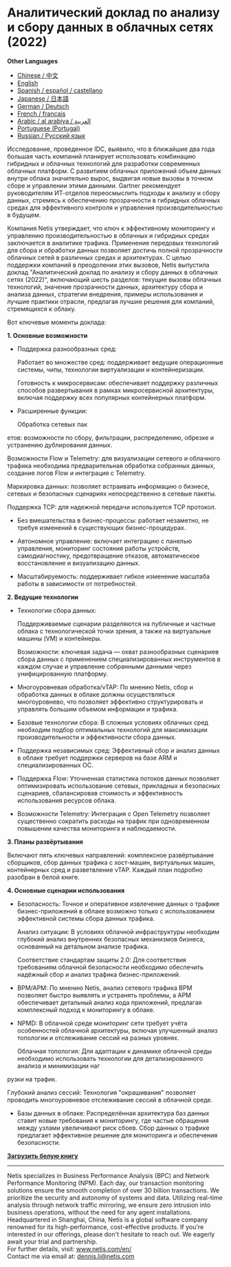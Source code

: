 # Аналитический доклад по анализу и сбору данных в облачных сетях (2022)

**Other Languages**

+ [Chinese / 中文](https://github.com/lvdeshuii/OverFlow/blob/main/docs/zh/Cloud-Network-Traffic-Collection-and-Analysis-White-Paper-zh.md)
+ [English](https://github.com/lvdeshuii/OverFlow/blob/main/docs/en/Cloud-Network-Traffic-Collection-and-Analysis-White-Paper-en.md)
+ [Spanish / español / castellano](https://github.com/lvdeshuii/OverFlow/blob/main/docs/es/Cloud-Network-Traffic-Collection-and-Analysis-White-Paper-es.md)
+ [Japanese / 日本語](https://github.com/lvdeshuii/OverFlow/blob/main/docs/ja/Cloud-Network-Traffic-Collection-and-Analysis-White-Paper-ja.md)
+ [German / Deutsch](https://github.com/lvdeshuii/OverFlow/blob/main/docs/de/Cloud-Network-Traffic-Collection-and-Analysis-White-Paper-de.md)
+ [French / français](https://github.com/lvdeshuii/OverFlow/blob/main/docs/fr/Cloud-Network-Traffic-Collection-and-Analysis-White-Paper-fr.md)
+ [Arabic / al arabiya / العربية](https://github.com/lvdeshuii/OverFlow/blob/main/docs/ar/Cloud-Network-Traffic-Collection-and-Analysis-White-Paper-ar.md)
+ [Portuguese (Portugal)](https://github.com/lvdeshuii/OverFlow/blob/main/docs/pt/Cloud-Network-Traffic-Collection-and-Analysis-White-Paper-pt.md)
+ [Russian / Русский язык](https://github.com/lvdeshuii/OverFlow/blob/main/docs/ru/Cloud-Network-Traffic-Collection-and-Analysis-White-Paper-ru.md)

Исследование, проведенное IDC, выявило, что в ближайшие два года большая часть компаний планирует использовать комбинацию гибридных и облачных технологий для разработки современных облачных платформ. С развитием облачных приложений объем данных внутри облака значительно вырос, выдвигая новые вызовы в точном сборе и управлении этими данными. Gartner рекомендует руководителям ИТ-отделов переосмыслить подходы к анализу и сбору данных, стремясь к обеспечению прозрачности в гибридных облачных средах для эффективного контроля и управления производительностью в будущем.

Компания Netis утверждает, что ключ к эффективному мониторингу и управлению производительностью в облачных и гибридных средах заключается в аналитике трафика. Применение передовых технологий для сбора и обработки данных позволяет достичь полной прозрачности облачных сетей в различных средах и архитектурах. С целью поддержки компаний в преодолении этих вызовов, Netis выпустила доклад "Аналитический доклад по анализу и сбору данных в облачных сетях (2022)", включающий шесть разделов: текущие вызовы облачных технологий, значение прозрачности данных, архитектуру сбора и анализа данных, стратегии внедрения, примеры использования и лучшие практики отрасли, предлагая лучшие решения для компаний, стремящихся к облаку.

Вот ключевые моменты доклада:

**1. Основные возможности**

- Поддержка разнообразных сред:

  Работает во множестве сред: поддерживает ведущие операционные системы, чипы, технологии виртуализации и контейнеризации.

  Готовность к микросервисам: обеспечивает поддержку различных способов развертывания в рамках микросервисной архитектуры, включая поддержку всех популярных контейнерных платформ.

- Расширенные функции:

  Обработка сетевых пак

етов: возможности по сбору, фильтрации, распределению, обрезке и устранению дублирования данных.

  Возможности Flow и Telemetry: для визуализации сетевого и облачного трафика необходима предварительная обработка собранных данных, создание логов Flow и интеграция с Telemetry.

  Маркировка данных: позволяет встраивать информацию о бизнесе, сетевых и безопасных сценариях непосредственно в сетевые пакеты.

  Поддержка TCP: для надежной передачи используется TCP протокол.

- Без вмешательства в бизнес-процессы: работает незаметно, не требуя изменений в существующих бизнес-процедурах.

- Автономное управление: включает интеграцию с панелью управления, мониторинг состояния работы устройств, самодиагностику, предотвращение отказов, автоматическое восстановление и визуализацию данных.

- Масштабируемость: поддерживает гибкое изменение масштаба работы в зависимости от потребностей.

**2. Ведущие технологии**

- Технологии сбора данных:

  Поддерживаемые сценарии разделяются на публичные и частные облака с технологической точки зрения, а также на виртуальные машины (VM) и контейнеры.

  Возможности: ключевая задача — охват разнообразных сценариев сбора данных с применением специализированных инструментов в каждом случае и управление собранными данными через унифицированную платформу.

- Многоуровневая обработка/vTAP: По мнению Netis, сбор и обработка данных в облаке должны осуществляться многоуровнево, что позволяет эффективно структурировать и управлять большим объемом информации и трафика.

- Базовые технологии сбора: В сложных условиях облачных сред необходим подбор оптимальных технологий для максимизации производительности и эффективности сбора данных.

- Поддержка независимых сред: Эффективный сбор и анализ данных в облаке требует поддержки серверов на базе ARM и специализированных ОС.

- Поддержка Flow: Уточненная статистика потоков данных позволяет оптимизировать использование сетевых, прикладных и безопасных сценариев, сбалансировав стоимость и эффективность использования ресурсов облака.

- Возможности Telemetry: Интеграция с Open Telemetry позволяет существенно сократить расходы на трафик при одновременном повышении качества мониторинга и наблюдаемости.

**3. Планы развёртывания**

Включают пять ключевых направлений: комплексное развёртывание сборщиков, сбор данных трафика с хост-машин, виртуальных машин, контейнерных сред и разветвление vTAP. Каждый план подробно разобран в белой книге.

**4. Основные сценарии использования**

- Безопасность: Точное и оперативное извлечение данных о трафике бизнес-приложений в облаке возможно только с использованием эффективной системы сбора данных трафика.

  Анализ ситуации: В условиях облачной инфраструктуры необходим глубокий анализ внутренних безопасных механизмов бизнеса, основанный на детальном анализе трафика.

  Соответствие стандартам защиты 2.0: Для соответствия требованиям облачной безопасности необходимо обеспечить надёжный сбор и анализ трафика бизнес-приложений.

- BPM/APM: По мнению Netis, анализ сетевого трафика BPM позволяет быстро выявлять и устранять проблемы, а APM обеспечивает детальный анализ кода приложений, предлагая комплексный подход к мониторингу в облаке.

- NPMD: В облачной среде мониторинг сети требует учёта особенностей облачной архитектуры, включая улучшенный анализ топологии и отслеживание сессий на разных уровнях.

  Облачная топология: Для адаптации к динамике облачной среды необходимо использовать технологии для детализированного анализа и минимизации наг

рузки на трафик.

  Глубокий анализ сессий: Технология "окрашивания" позволяет проводить многоуровневое отслеживание сессий в облачной среде.

- Базы данных в облаке: Распределённая архитектура баз данных ставит новые требования к мониторингу, где частые обращения между узлами увеличивают риск сбоев. Сбор данных о трафике предлагает эффективное решение для мониторинга и обеспечения безопасности.

[**Загрузить белую книгу**](https://open.netis.com/datacenter/white-papers/天旦云网流量采集分析白皮书（2022）)
***
Netis specializes in Business Performance Analysis (BPC) and Network Performance Monitoring (NPM). Each day, our transaction monitoring solutions ensure the smooth completion of over 30 billion transactions. We prioritize the security and autonomy of systems and data. Utilizing real-time analysis through network traffic mirroring, we ensure zero intrusion into business operations, without the need for any agent installations. Headquartered in Shanghai, China, Netis is a global software company renowned for its high-performance, cost-effective products. If you're interested in our offerings, please don't hesitate to reach out. We eagerly await your trial and partnership.  
For further details, visit: www.netis.com/en/  
Contact me via email at: dennis.li@netis.com
